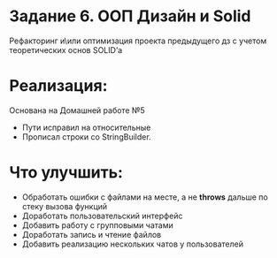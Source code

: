 # Задание 6. ООП Дизайн и Solid

Рефакторинг и\или оптимизация проекта предыдущего дз с учетом теоретических основ SOLID’а

# Реализация:

Основана на Домашней работе №5

* Пути исправил на относительные
* Прописал строки со StringBuilder.

# Что улучшить:
- Обработать ошибки с файлами на месте, а не **throws** дальше по стеку вызова функций
- Доработать пользовательский интерфейс
- Добавить работу с групповыми чатами
- Доработать запись и чтение файлов
- Добавить реализацию нескольких чатов у пользователей